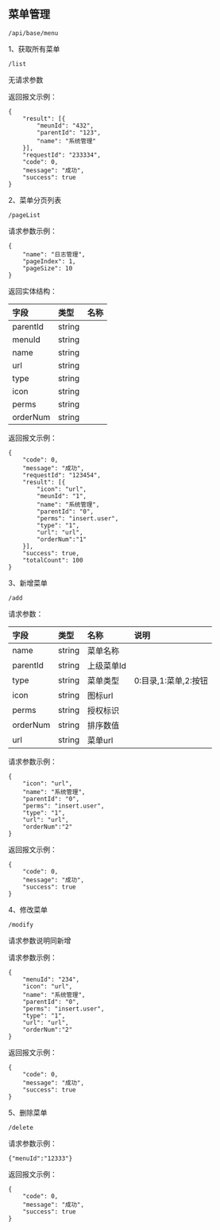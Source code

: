## 菜单管理

```
/api/base/menu
```

1、获取所有菜单

```
/list
```

无请求参数

返回报文示例：

```
{
    "result": [{
        "meunId": "432",
        "parentId": "123",
        "name": "系统管理"
    }],
    "requestId": "233334",
    "code": 0,
    "message": "成功",
    "success": true
}
```

2、菜单分页列表

```
/pageList
```

请求参数示例：

```
{
    "name": "日志管理",
    "pageIndex": 1,
    "pageSize": 10
}
```

返回实体结构：

| 字段 | 类型 | 名称 |
| :--- | :--- | :--- |
| parentId | string |  |
| menuId | string |  |
| name | string |  |
| url | string |  |
| type | string |  |
| icon | string |  |
| perms | string |  |
| orderNum | string |  |

返回报文示例：

```
{
    "code": 0,
    "message": "成功",
    "requestId": "123454",
    "result": [{
        "icon": "url",
        "meunId": "1",
        "name": "系统管理",
        "parentId": "0",
        "perms": "insert.user",
        "type": "1",
        "url": "url",
        "orderNum":"1"
    }],
    "success": true,
    "totalCount": 100
}
```

3、新增菜单

```
/add
```

请求参数：

| 字段 | 类型 | 名称 | 说明 |
| :--- | :--- | :--- | :--- |
| name | string | 菜单名称 |  |
| parentId | string | 上级菜单Id |  |
| type | string | 菜单类型 | 0:目录,1:菜单,2:按钮 |
| icon | string | 图标url |  |
| perms | string | 授权标识 |  |
| orderNum | string | 排序数值 |  |
| url | string | 菜单url |  |

请求参数示例：

```
{
    "icon": "url",
    "name": "系统管理",
    "parentId": "0",
    "perms": "insert.user",
    "type": "1",
    "url": "url",
    "orderNum":"2"
}
```

返回报文示例：

```
{
    "code": 0,
    "message": "成功",
    "success": true
}
```

4、修改菜单

```
/modify
```

请求参数说明同新增

请求参数示例：

```
{
    "menuId": "234",
    "icon": "url",
    "name": "系统管理",
    "parentId": "0",
    "perms": "insert.user",
    "type": "1",
    "url": "url",
    "orderNum":"2"
}
```

返回报文示例：

```
{
    "code": 0,
    "message": "成功",
    "success": true
}
```

5、删除菜单

```
/delete
```

请求参数示例：

```
{"menuId":"12333"}
```

返回报文示例：

```
{
    "code": 0,
    "message": "成功",
    "success": true
}
```



